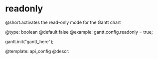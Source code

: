 readonly
=============

@short:activates the read-only mode for the Gantt chart
	

@type: boolean
@default:false
@example:
gantt.config.readonly = true;

gantt.init("gantt_here");

@template:	api_config
@descr:


